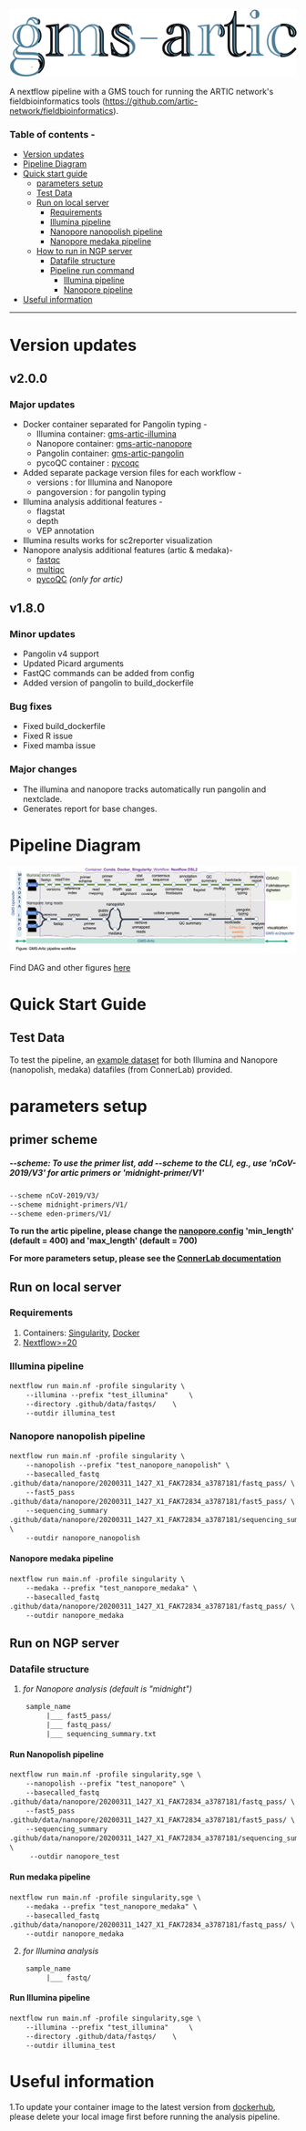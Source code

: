 
![logo](workflow-image/logo.png)

A nextflow pipeline with a GMS touch for running the ARTIC network's fieldbioinformatics tools (https://github.com/artic-network/fieldbioinformatics).

### Table of contents - 
- [Version updates](#Version-updates)
- [Pipeline Diagram](#Pipeline-Diagram)
- [Quick start guide](#Quick-Start-Guide)
  - [parameters setup](#Parameters-setup)
  - [Test Data](#Test-Data)
  - [Run on local server](#-Run-on-local-server)
    - [Requirements](#Requirements)
    - [Illumina pipeline](#Illumina-pipeline)
    - [Nanopore nanopolish pipeline](#Nanopore-nanopolish-pipeline)
    - [Nanopore medaka pipeline](#Nanopore-medaka-pipeline)
  - [How to run in NGP server](#How-to-run-in-NGP-server)
    - [Datafile structure](#Datafile-structure)
    - [Pipeline run command](#Manual-running-of-analysis-pipeline)
      - [Illumina pipeline](#Run-Illumina-pipeline)
      - [Nanopore pipeline](#Run-Nanopore-Pipeline)
- [Useful information](#Useful-information) 
------------
# Version updates
## v2.0.0
### Major updates
- Docker container separated for Pangolin typing -
    - Illumina container: [gms-artic-illumina](https://hub.docker.com/repository/docker/genomicmedicinesweden/gms-artic-illumina)
    - Nanopore container: [gms-artic-nanopore](https://hub.docker.com/repository/docker/genomicmedicinesweden/gms-artic-nanopore)
    - Pangolin container: [gms-artic-pangolin](https://hub.docker.com/repository/docker/genomicmedicinesweden/gms-artic-pangolin)
    - pycoQC container  : [pycoqc](https://hub.docker.com/repository/docker/jd21/pycoqc)
- Added separate package version files for each workflow -
    - versions      : for Illumina and Nanopore
    - pangoversion  : for pangolin typing
- Illumina analysis additional features -
    - flagstat
    - depth
    - VEP annotation
- Illumina results works for sc2reporter visualization
- Nanopore analysis additional features (artic & medaka)-
    - [fastqc](https://github.com/s-andrews/FastQC)
    - [multiqc](https://multiqc.info)
    - [pycoQC](https://github.com/a-slide/pycoQC) *(only for artic)*

## v1.8.0
### Minor updates

- Pangolin v4 support
- Updated Picard arguments
- FastQC commands can be added from config
- Added version of pangolin to build_dockerfile

### Bug fixes
- Fixed build_dockerfile
- Fixed R issue
- Fixed mamba issue

### Major changes
* The illumina and nanopore tracks automatically run pangolin and nextclade.
* Generates report for base changes.

# Pipeline Diagram
![gms-artic package](workflow-image/GMS-Artic_workflow.png)

Find DAG and other figures [here](workflow-image/)

# Quick Start Guide
## Test Data
To test the pipeline, an [example dataset](./.github/data) for both Illumina and Nanopore (nanopolish, medaka) datafiles (from ConnerLab) provided.

# parameters setup
## primer scheme
##### --scheme: To use the primer list, add --scheme to the CLI, eg., use 'nCoV-2019/V3' for artic primers or 'midnight-primer/V1'

```
--scheme nCoV-2019/V3/
--scheme midnight-primers/V1/
--scheme eden-primers/V1/
```
**To run the artic pipeline, please change the [nanopore.config](https://github.com/JD2112/gms-artic/blob/master/conf/nanopore.config) 'min_length' (default = 400) and 'max_length' (default = 700)**

**For more parameters setup, please see the [ConnerLab documentation](ConnerLab-README.md)**

## Run on local server
### Requirements
1. Containers: [Singularity](https://singularity-tutorial.github.io/01-installation/), [Docker](https://docs.docker.com/engine/install/)
2. [Nextflow>=20](https://www.nextflow.io/docs/latest/getstarted.html)

### Illumina pipeline
```
nextflow run main.nf -profile singularity \
    --illumina --prefix "test_illumina"     \
    --directory .github/data/fastqs/    \
    --outdir illumina_test
```
### Nanopore nanopolish pipeline
```
nextflow run main.nf -profile singularity \
    --nanopolish --prefix "test_nanopore_nanopolish" \
    --basecalled_fastq .github/data/nanopore/20200311_1427_X1_FAK72834_a3787181/fastq_pass/ \
    --fast5_pass .github/data/nanopore/20200311_1427_X1_FAK72834_a3787181/fast5_pass/ \
    --sequencing_summary .github/data/nanopore/20200311_1427_X1_FAK72834_a3787181/sequencing_summary_FAK72834_298b7829.txt \
    --outdir nanopore_nanopolish
```
#### Nanopore medaka pipeline
```
nextflow run main.nf -profile singularity \
    --medaka --prefix "test_nanopore_medaka" \
    --basecalled_fastq .github/data/nanopore/20200311_1427_X1_FAK72834_a3787181/fastq_pass/ \
    --outdir nanopore_medaka
```

## Run on NGP server
### Datafile structure
1. *for Nanopore analysis (default is "midnight")*
```
    sample_name
         |___ fast5_pass/
         |___ fastq_pass/
         |___ sequencing_summary.txt
```
#### Run Nanopolish pipeline
```
nextflow run main.nf -profile singularity,sge \
    --nanopolish --prefix "test_nanopore" \
    --basecalled_fastq .github/data/nanopore/20200311_1427_X1_FAK72834_a3787181/fastq_pass/ \
    --fast5_pass .github/data/nanopore/20200311_1427_X1_FAK72834_a3787181/fast5_pass/ \
    --sequencing_summary .github/data/nanopore/20200311_1427_X1_FAK72834_a3787181/sequencing_summary_FAK72834_298b7829.txt \
     --outdir nanopore_test
```

#### Run medaka pipeline
```
nextflow run main.nf -profile singularity,sge \
    --medaka --prefix "test_nanopore_medaka" \
    --basecalled_fastq .github/data/nanopore/20200311_1427_X1_FAK72834_a3787181/fastq_pass/ \
    --outdir nanopore_medaka
```
2. *for Illumina analysis*
```
    sample_name     
         |___ fastq/
```
#### Run Illumina pipeline
```
nextflow run main.nf -profile singularity,sge \
    --illumina --prefix "test_illumina"     \
    --directory .github/data/fastqs/    \
    --outdir illumina_test
```


# Useful information
1.To update your container image to the latest version from [dockerhub](https://hub.docker.com/orgs/genomicmedicinesweden/repositories), please delete your local image first before running the analysis pipeline.
